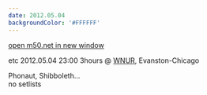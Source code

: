 ```yaml
---
date: 2012.05.04
backgroundColor: '#FFFFFF'
---
```


[open m50.net in new window  
](http://m50.net/)  

etc 2012.05.04 23:00 3hours @ [WNUR](http://www.wnur.org/), Evanston-Chicago  

Phonaut, Shibboleth...  
no setlists